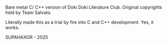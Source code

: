 Bare metal C/ C++ version of Doki Doki Literature Club.
Original copyrights held by Team Salvato.

Literally made this as a trial by fire into C and C++ development.
Yes, it works.

SUPAHAXOR - 2025
